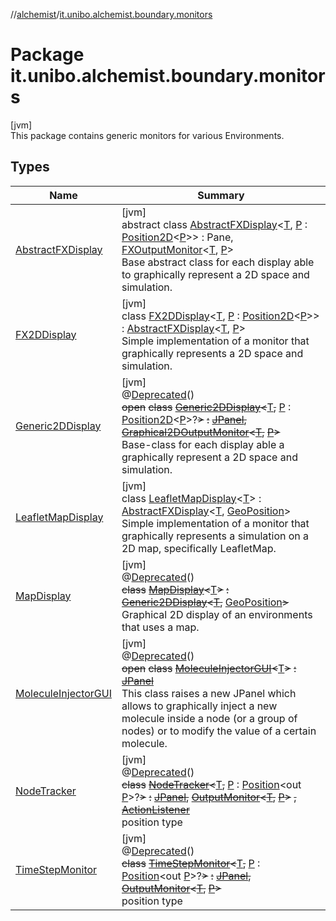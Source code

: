 //[alchemist](../../index.md)/[it.unibo.alchemist.boundary.monitors](index.md)

# Package it.unibo.alchemist.boundary.monitors

[jvm]\
This package contains generic monitors for various Environments.

## Types

| Name | Summary |
|---|---|
| [AbstractFXDisplay](-abstract-f-x-display/index.md) | [jvm]<br>abstract class [AbstractFXDisplay](-abstract-f-x-display/index.md)<[T](-abstract-f-x-display/index.md), [P](-abstract-f-x-display/index.md) : [Position2D](../it.unibo.alchemist.model.interfaces/-position2-d/index.md)<[P](-abstract-f-x-display/index.md)>> : Pane, [FXOutputMonitor](../it.unibo.alchemist.boundary.interfaces/-f-x-output-monitor/index.md)<[T](-abstract-f-x-display/index.md), [P](-abstract-f-x-display/index.md)> <br>Base abstract class for each display able to graphically represent a 2D space and simulation. |
| [FX2DDisplay](-f-x2-d-display/index.md) | [jvm]<br>class [FX2DDisplay](-f-x2-d-display/index.md)<[T](-f-x2-d-display/index.md), [P](-f-x2-d-display/index.md) : [Position2D](../it.unibo.alchemist.model.interfaces/-position2-d/index.md)<[P](-f-x2-d-display/index.md)>> : [AbstractFXDisplay](-abstract-f-x-display/index.md)<[T](-f-x2-d-display/index.md), [P](-f-x2-d-display/index.md)> <br>Simple implementation of a monitor that graphically represents a 2D space and simulation. |
| [Generic2DDisplay](-generic2-d-display/index.md) | [jvm]<br>@[Deprecated](https://docs.oracle.com/javase/8/docs/api/java/lang/Deprecated.html)()<br>~~open~~ ~~class~~ [~~Generic2DDisplay~~](-generic2-d-display/index.md)~~<~~[T](-generic2-d-display/index.md)~~,~~ [P](-generic2-d-display/index.md) : [Position2D](../it.unibo.alchemist.model.interfaces/-position2-d/index.md)<[P](../it.unibo.alchemist.boundary.wormhole.implementation/-wormhole-swing/index.md)>?~~>~~ ~~:~~ [~~JPanel~~](https://docs.oracle.com/javase/8/docs/api/javax/swing/JPanel.html)~~,~~ [~~Graphical2DOutputMonitor~~](../it.unibo.alchemist.boundary.interfaces/-graphical2-d-output-monitor/index.md)~~<~~[~~T~~](-map-display/index.md)~~,~~ [~~P~~](../it.unibo.alchemist.boundary.wormhole.implementation/-wormhole-swing/index.md)~~>~~ <br>Base-class for each display able a graphically represent a 2D space and simulation. |
| [LeafletMapDisplay](-leaflet-map-display/index.md) | [jvm]<br>class [LeafletMapDisplay](-leaflet-map-display/index.md)<[T](-leaflet-map-display/index.md)> : [AbstractFXDisplay](-abstract-f-x-display/index.md)<[T](-leaflet-map-display/index.md), [GeoPosition](../it.unibo.alchemist.model.interfaces/-geo-position/index.md)> <br>Simple implementation of a monitor that graphically represents a simulation on a 2D map, specifically LeafletMap. |
| [MapDisplay](-map-display/index.md) | [jvm]<br>@[Deprecated](https://docs.oracle.com/javase/8/docs/api/java/lang/Deprecated.html)()<br>~~class~~ [~~MapDisplay~~](-map-display/index.md)~~<~~[T](-map-display/index.md)~~>~~ ~~:~~ [~~Generic2DDisplay~~](-generic2-d-display/index.md)~~<~~[~~T~~](-map-display/index.md)~~,~~ [GeoPosition](../it.unibo.alchemist.model.interfaces/-geo-position/index.md)~~>~~ <br>Graphical 2D display of an environments that uses a map. |
| [MoleculeInjectorGUI](-molecule-injector-g-u-i/index.md) | [jvm]<br>@[Deprecated](https://docs.oracle.com/javase/8/docs/api/java/lang/Deprecated.html)()<br>~~open~~ ~~class~~ [~~MoleculeInjectorGUI~~](-molecule-injector-g-u-i/index.md)~~<~~[T](-molecule-injector-g-u-i/index.md)~~>~~ ~~:~~ [~~JPanel~~](https://docs.oracle.com/javase/8/docs/api/javax/swing/JPanel.html)<br>This class raises a new JPanel which allows to graphically inject a new molecule inside a node (or a group of nodes) or to modify the value of a certain molecule. |
| [NodeTracker](-node-tracker/index.md) | [jvm]<br>@[Deprecated](https://docs.oracle.com/javase/8/docs/api/java/lang/Deprecated.html)()<br>~~class~~ [~~NodeTracker~~](-node-tracker/index.md)~~<~~[T](-node-tracker/index.md)~~,~~ [P](-node-tracker/index.md) : [Position](../it.unibo.alchemist.model.interfaces/-position/index.md)<out [P](../it.unibo.alchemist.boundary.wormhole.implementation/-wormhole-swing/index.md)>?~~>~~ ~~:~~ [~~JPanel~~](https://docs.oracle.com/javase/8/docs/api/javax/swing/JPanel.html)~~,~~ [~~OutputMonitor~~](../it.unibo.alchemist.boundary.interfaces/-output-monitor/index.md)~~<~~[~~T~~](-map-display/index.md)~~,~~ [~~P~~](../it.unibo.alchemist.boundary.wormhole.implementation/-wormhole-swing/index.md)~~>~~ ~~,~~ [~~ActionListener~~](https://docs.oracle.com/javase/8/docs/api/java/awt/event/ActionListener.html)<br>position type |
| [TimeStepMonitor](-time-step-monitor/index.md) | [jvm]<br>@[Deprecated](https://docs.oracle.com/javase/8/docs/api/java/lang/Deprecated.html)()<br>~~class~~ [~~TimeStepMonitor~~](-time-step-monitor/index.md)~~<~~[T](-time-step-monitor/index.md)~~,~~ [P](-time-step-monitor/index.md) : [Position](../it.unibo.alchemist.model.interfaces/-position/index.md)<out [P](../it.unibo.alchemist.boundary.wormhole.implementation/-wormhole-swing/index.md)>?~~>~~ ~~:~~ [~~JPanel~~](https://docs.oracle.com/javase/8/docs/api/javax/swing/JPanel.html)~~,~~ [~~OutputMonitor~~](../it.unibo.alchemist.boundary.interfaces/-output-monitor/index.md)~~<~~[~~T~~](-map-display/index.md)~~,~~ [~~P~~](../it.unibo.alchemist.boundary.wormhole.implementation/-wormhole-swing/index.md)~~>~~ <br>position type |
